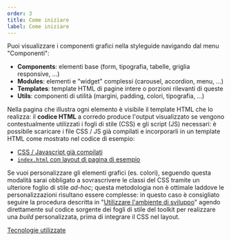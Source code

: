 ```yaml
---
order: 3
title: Come iniziare
label: Come iniziare
---
```


Puoi visualizzare i componenti grafici nella styleguide
navigando dal menu "Componenti":

- **Components**: elementi base (form, tipografia, tabelle, griglia responsive, ...)  
- **Modules**: elementi e "widget" complessi (carousel, accordion, menu, ...)
- **Templates**: template HTML di pagine intere o porzioni rilevanti di queste
- **Utils**: componenti di utilità (margini, padding, colori, tipografia, ...)

Nella pagina che illustra ogni elemento è visibile il template HTML che lo realizza:
il **codice HTML** a corredo produce l'output visualizzato se vengono contestualmente
utilizzati i fogli di stile (CSS) e gli script (JS) necessari: è possibile scaricare
i file CSS / JS già compilati e incorporarli in un template HTML
come mostrato nel codice di esempio:

* [CSS / Javascript già compilati](https://github.com/italia-it/ita-web-toolkit/tree/gh-pages/build)
* [`index.html` con layout di pagina di esempio](https://github.com/italia-it/ita-web-toolkit/blob/gh-pages/components/preview/preview.html)

Se vuoi personalizzare gli elementi grafici (es. colori),
seguendo questa modalità sarai obbligato a sovrascrivere
le classi del CSS tramite un ulteriore foglio di stile *ad-hoc*;
questa metodologia non è ottimale laddove le personalizzazioni
risultano essere complesse: in questo caso è consigliato
seguire la procedura descritta in "[Utilizzare l'ambiente di sviluppo](/docs/sviluppare)"
agendo direttamente sul codice sorgente dei fogli di stile del toolkit
per realizzare una *build* personalizzata, prima di integrare il CSS nel layout.

[Tecnologie utilizzate](/docs/tecnologie)
